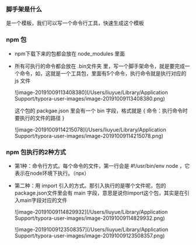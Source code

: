 ### 脚手架是什么

是一个模板，我们可以写一个命令行工具，快速生成这个模板

### npm 包

- npm下载下来的包都会放在 node_modules 里面

- 所有可执行的命令都会放在 .bin文件夹 里，写一个脚手架命令，就是要完成一个命令，如，这就是一个工具包，里面有5个命令，执行命令就是执行对应的 js 文件

  ![image-20191009113408380](/Users/liuyue/Library/Application Support/typora-user-images/image-20191009113408380.png)

  这个包的 packgae.json 里会有一个 bin 字段，格式就是 { 命令：执行命令时要执行的文件的路径 }

  ![image-20191009114215078](/Users/liuyue/Library/Application Support/typora-user-images/image-20191009114215078.png)

### npm 包执行的2种方式

- 第1种：命令行方式。每个命令的文件，第一行会是 #!/usr/bin/env node ，它表示在node环境下执行。（npx）

- 第二种：用 import 引入的方式。那引入执行的是哪个文件呢，包的package.json文件里会有 main 字段，意思是说你import这个包，其实是在引入main字段对应的文件

  ![image-20191009114829932](/Users/liuyue/Library/Application Support/typora-user-images/image-20191009114829932.png)

  ![image-20191009123508357](/Users/liuyue/Library/Application Support/typora-user-images/image-20191009123508357.png)


